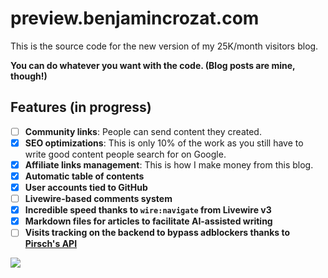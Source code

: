 # preview.benjamincrozat.com

This is the source code for the new version of my 25K/month visitors blog.

**You can do whatever you want with the code. (Blog posts are mine, though!)**

## Features (in progress)

- [ ] **Community links**: People can send content they created.
- [x] **SEO optimizations**: This is only 10% of the work as you still have to write good content people search for on Google.
- [x] **Affiliate links management**: This is how I make money from this blog.
- [x] **Automatic table of contents**
- [x] **User accounts tied to GitHub**
- [ ] **Livewire-based comments system**
- [x] **Incredible speed thanks to `wire:navigate` from Livewire v3**
- [x] **Markdown files for articles to facilitate AI-assisted writing**
- [ ] **Visits tracking on the backend to bypass adblockers thanks to [Pirsch's API](https://benjamincrozat.com/recommends/pirsch-analytics)**

![](https://github.com/user-attachments/assets/e63510de-bb76-4959-95a5-76015f6ab555)
